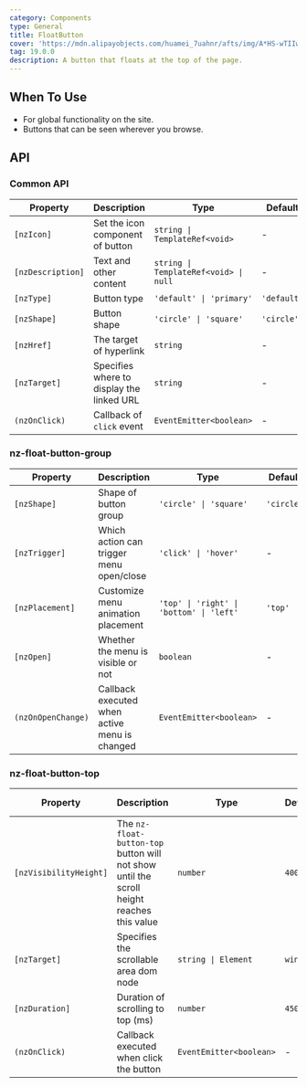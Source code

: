 ```yaml
---
category: Components
type: General
title: FloatButton
cover: 'https://mdn.alipayobjects.com/huamei_7uahnr/afts/img/A*HS-wTIIwu0kAAAAAAAAAAAAADrJ8AQ/original'
tag: 19.0.0
description: A button that floats at the top of the page.
---
```


## When To Use

- For global functionality on the site.
- Buttons that can be seen wherever you browse.

## API

### Common API

| Property          | Description                               | Type                                  | Default     |
| ----------------- | ----------------------------------------- | ------------------------------------- | ----------- |
| `[nzIcon]`        | Set the icon component of button          | `string \| TemplateRef<void>`         | -           |
| `[nzDescription]` | Text and other content                    | `string \| TemplateRef<void> \| null` | -           |
| `[nzType]`        | Button type                               | `'default' \| 'primary'`              | `'default'` |
| `[nzShape]`       | Button shape                              | `'circle' \| 'square'`                | `'circle'`  |
| `[nzHref]`        | The target of hyperlink                   | `string`                              | -           |
| `[nzTarget]`      | Specifies where to display the linked URL | `string`                              | -           |
| `(nzOnClick)`     | Callback of `click` event                 | `EventEmitter<boolean>`               | -           |

### nz-float-button-group

| Property           | Description                                   | Type                                     | Default    |
| ------------------ | --------------------------------------------- | ---------------------------------------- | ---------- |
| `[nzShape]`        | Shape of button group                         | `'circle' \| 'square'`                   | `'circle'` |
| `[nzTrigger]`      | Which action can trigger menu open/close      | `'click' \| 'hover'`                     | -          |
| `[nzPlacement]`    | Customize menu animation placement            | `'top' \| 'right' \| 'bottom' \| 'left'` | `'top'`    |
| `[nzOpen]`         | Whether the menu is visible or not            | `boolean`                                | -          |
| `(nzOnOpenChange)` | Callback executed when active menu is changed | `EventEmitter<boolean>`                  | -          |

### nz-float-button-top

| Property               | Description                                                                               | Type                    | Default  | Global Config |
| ---------------------- | ----------------------------------------------------------------------------------------- | ----------------------- | -------- | ------------- |
| `[nzVisibilityHeight]` | The `nz-float-button-top` button will not show until the scroll height reaches this value | `number`                | `400`    | ✅            |
| `[nzTarget]`           | Specifies the scrollable area dom node                                                    | `string \| Element`     | `window` | -             |
| `[nzDuration]`         | Duration of scrolling to top (ms)                                                         | `number`                | `450`    | -             |
| `(nzOnClick)`          | Callback executed when click the button                                                   | `EventEmitter<boolean>` | -        | -             |
